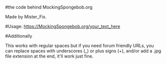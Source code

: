#the code behind MockingSpongebob.org

Made by Mister_Fix.

#Usage: 
https://MockingSpongebob.org/your_text_here

#Additionally 

This works with regular spaces but if you need forum friendly URLs, you can replace spaces with underscores (_) or plus signs (+), and/or add a .jpg file extension at the end, it'll work just fine.
